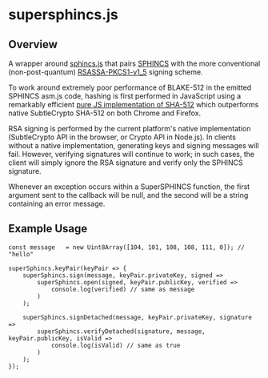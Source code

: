 # supersphincs.js

## Overview

A wrapper around [sphincs.js](https://github.com/cyph/sphincs.js) that pairs
[SPHINCS](https://sphincs.cr.yp.to) with the more conventional (non-post-quantum)
[RSASSA-PKCS1-v1_5](https://tools.ietf.org/html/rfc3447#section-8.2) signing scheme.

To work around extremely poor performance of BLAKE-512 in the emitted SPHINCS asm.js code,
hashing is first performed in JavaScript using a remarkably efficient [pure JS implementation
of SHA-512](https://github.com/emn178/js-sha512) which outperforms native SubtleCrypto
SHA-512 on both Chrome and Firefox.

RSA signing is performed by the current platform's native implementation (SubtleCrypto API
in the browser, or Crypto API in Node.js). In clients without a native implementation,
generating keys and signing messages will fail. However, verifying signatures will continue
to work; in such cases, the client will simply ignore the RSA signature and verify only the
SPHINCS signature.

Whenever an exception occurs within a SuperSPHINCS function, the first argument sent to
the callback will be null, and the second will be a string containing an error message.

## Example Usage

	const message	= new Uint8Array([104, 101, 108, 108, 111, 0]); // "hello"

	superSphincs.keyPair(keyPair => {
		superSphincs.sign(message, keyPair.privateKey, signed =>
			superSphincs.open(signed, keyPair.publicKey, verified =>
				console.log(verified) // same as message
			)
		);

		superSphincs.signDetached(message, keyPair.privateKey, signature =>
			superSphincs.verifyDetached(signature, message, keyPair.publicKey, isValid =>
				console.log(isValid) // same as true
			)
		);
	});
